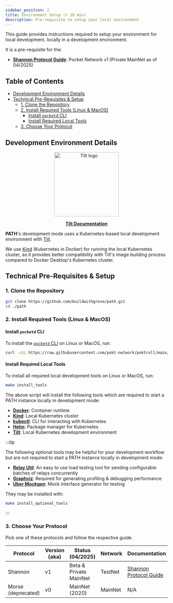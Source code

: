 ```yaml
---
sidebar_position: 2
title: Environment Setup (< 10 min)
description: Pre-requisite to setup your local environment
---
```


This guide provides instructions required to setup your environment for local development.
locally in a development environment.

It is a pre-requisite for the:

- [**Shannon Protocol Guide**](3_cheatsheet_shannon.md): Pocket Network v1 (Private MainNet as of 04/2025)

## Table of Contents <!-- omit in toc -->

- [Development Environment Details](#development-environment-details)
- [Technical Pre-Requisites \& Setup](#technical-pre-requisites--setup)
  - [1. Clone the Repository](#1-clone-the-repository)
  - [2. Install Required Tools (Linux \& MacOS)](#2-install-required-tools-linux--macos)
    - [Install `pocketd` CLI](#install-pocketd-cli)
    - [Install Required Local Tools](#install-required-local-tools)
  - [3. Choose Your Protocol](#3-choose-your-protocol)

## Development Environment Details

<div align="center">
  <a href="https://docs.tilt.dev/">
    <img src="https://blog.tilt.dev/assets/img/blog-default-preview.png" alt="Tilt logo" width="200"/>
  <p><b>Tilt Documentation</b></p>
  </a>
</div>

**PATH**'s development mode uses a Kubernetes-based local development environment with [Tilt](https://tilt.dev/).

We use [Kind](https://kind.sigs.k8s.io/) (Kubernetes in Docker) for running the local Kubernetes cluster, as it provides better compatibility with Tilt's
image building process compared to Docker Desktop's Kubernetes cluster.

## Technical Pre-Requisites & Setup

### 1. Clone the Repository

```bash
git clone https://github.com/buildwithgrove/path.git
cd ./path
```

### 2. Install Required Tools (Linux & MacOS)

#### Install `pocketd` CLI

To install the [`pocketd` CLI](https://dev.poktroll.com/category/pocketd-cli) on Linux or MacOS, run:

```bash
curl -sSL https://raw.githubusercontent.com/pokt-network/poktroll/main/scripts/install.sh | bash
```

#### Install Required Local Tools

To install all required local development tools on Linux or MacOS, run:

```bash
make install_tools
```

The above script will install the following tools which are required to start a PATH instance locally in development mode:

- [**Docker**](https://docs.docker.com/get-docker/): Container runtime
- [**Kind**](https://kind.sigs.k8s.io/#installation-and-usage): Local Kubernetes cluster
- [**kubectl**](https://kubernetes.io/docs/tasks/tools/#kubectl): CLI for interacting with Kubernetes
- [**Helm**](https://helm.sh/docs/intro/install/): Package manager for Kubernetes
- [**Tilt**](https://docs.tilt.dev/install.html): Local Kubernetes development environment

:::tip

The following optional tools may be helpful for your development workflow but are not required to start a PATH instance locally in development mode:

- [**Relay Util**](https://github.com/commoddity/relay-util): An easy to use load testing tool for sending configurable batches of relays concurrently
- [**Graphviz**](https://graphviz.org): Required for generating profiling & debugging performance
- [**Uber Mockgen**](https://github.com/uber-go/mock): Mock interface generator for testing

They may be installed with:

```bash
make install_optional_tools
```

:::

### 3. Choose Your Protocol

Pick one of these protocols and follow the respective guide.

| Protocol           | Version (aka) | Status (04/2025)       | Network | Documentation                                     |
| ------------------ | ------------- | ---------------------- | ------- | ------------------------------------------------- |
| Shannon            | v1            | Beta & Private MainNet | TestNet | [Shannon Protocol Guide](3_cheatsheet_shannon.md) |
| Morse (deprecated) | v0            | MainNet (2020)         | MainNet | N/A                                               |
